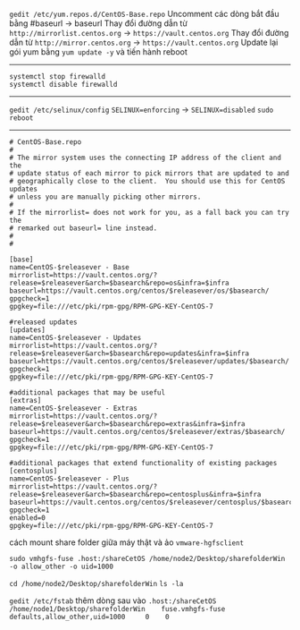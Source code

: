 ```gedit /etc/yum.repos.d/CentOS-Base.repo```
Uncomment các dòng bắt đầu bằng #baseurl -> baseurl
Thay đổi đường dẫn từ ```http://mirrorlist.centos.org``` -> ````https://vault.centos.org````
Thay đổi đường dẫn từ ```http://mirror.centos.org``` -> ```https://vault.centos.org```
Update lại gói yum bằng ```yum update -y``` và tiến hành reboot

---------------------------------------------------------------------------------------------
```
systemctl stop firewalld
systemctl disable firewalld
```
---------------------------------------------------------------------------------------------

```gedit /etc/selinux/config```
```SELINUX=enforcing``` ->  ```SELINUX=disabled```
```sudo reboot```

---------------------------------------------------------------------------------------------

```
# CentOS-Base.repo
#
# The mirror system uses the connecting IP address of the client and the
# update status of each mirror to pick mirrors that are updated to and
# geographically close to the client.  You should use this for CentOS updates
# unless you are manually picking other mirrors.
#
# If the mirrorlist= does not work for you, as a fall back you can try the 
# remarked out baseurl= line instead.
#
#

[base]
name=CentOS-$releasever - Base
mirrorlist=https://vault.centos.org/?release=$releasever&arch=$basearch&repo=os&infra=$infra
baseurl=https://vault.centos.org/centos/$releasever/os/$basearch/
gpgcheck=1
gpgkey=file:///etc/pki/rpm-gpg/RPM-GPG-KEY-CentOS-7

#released updates 
[updates]
name=CentOS-$releasever - Updates
mirrorlist=https://vault.centos.org/?release=$releasever&arch=$basearch&repo=updates&infra=$infra
baseurl=https://vault.centos.org/centos/$releasever/updates/$basearch/
gpgcheck=1
gpgkey=file:///etc/pki/rpm-gpg/RPM-GPG-KEY-CentOS-7

#additional packages that may be useful
[extras]
name=CentOS-$releasever - Extras
mirrorlist=https://vault.centos.org/?release=$releasever&arch=$basearch&repo=extras&infra=$infra
baseurl=https://vault.centos.org/centos/$releasever/extras/$basearch/
gpgcheck=1
gpgkey=file:///etc/pki/rpm-gpg/RPM-GPG-KEY-CentOS-7

#additional packages that extend functionality of existing packages
[centosplus]
name=CentOS-$releasever - Plus
mirrorlist=https://vault.centos.org/?release=$releasever&arch=$basearch&repo=centosplus&infra=$infra
baseurl=https://vault.centos.org/centos/$releasever/centosplus/$basearch/
gpgcheck=1
enabled=0
gpgkey=file:///etc/pki/rpm-gpg/RPM-GPG-KEY-CentOS-7
```
cách mount share folder giữa máy thật và ảo
```vmware-hgfsclient```

```sudo vmhgfs-fuse .host:/shareCetOS /home/node2/Desktop/sharefolderWin -o allow_other -o uid=1000```

```cd /home/node2/Desktop/sharefolderWin```
```ls -la```

```gedit /etc/fstab```
thêm dòng sau vào
```.host:/shareCetOS   /home/node1/Desktop/sharefolderWin    fuse.vmhgfs-fuse    defaults,allow_other,uid=1000     0    0```

